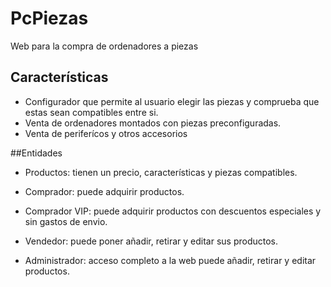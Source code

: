 # PcPiezas
Web para la compra de ordenadores a piezas

## Características

* Configurador que permite al usuario elegir las piezas y comprueba que estas sean compatibles entre si.
* Venta de ordenadores montados con piezas preconfiguradas.
* Venta de periferícos y otros accesorios

##Entidades

* Productos: tienen un precio, características y piezas compatibles. 

* Comprador: puede adquirir productos.
* Comprador VIP: puede adquirir productos con descuentos especiales y sin gastos de envio.
* Vendedor: puede poner añadir, retirar y editar sus productos.
* Administrador: acceso completo a la web puede añadir, retirar y editar productos.


